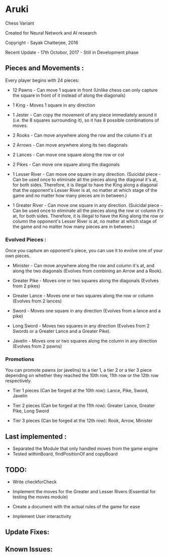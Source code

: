 # Aruki

Chess Variant

Created for Neural Network and AI research

Copyright - Sayak Chatterjee, 2016

Recent Update - 17th Octobor, 2017 - Still in Development phase


## Pieces and Movements :

Every player begins with 24 pieces:

- 12 Pawns - Can move 1 square in front (Unlike chess can only capture the square in front of it instead of along the diagonals)

- 1 King - Moves 1 square in any direction

- 1 Jester - Can copy the movement of any piece immediately around it (i.e. the 8 squares surrounding it), so it has 8 possible combinations of moves.

- 2 Rooks - Can move anywhere along the row and the column it's at

- 2 Arrows - Can move anywhere along its two diagonals

- 2 Lances - Can move one square along the row or col

- 2 Pikes - Can move one square along the diagonals

- 1 Lesser River - Can move one square in any direction. (Suicidal piece - Can be used once to eliminate all the pieces along the diagonal it's at, for both sides. Therefore, it is illegal to have the King along a diagonal that the opponent's Lesser River is at, no matter at which stage of the game and no matter how many pieces are in between.)

- 1 Greater River - Can move one square in any direction. (Suicidal piece - Can be used once to eliminate all the pieces along the row or column it's at, for both sides. Therefore, it is illegal to have the King along the row or column the opponent's Lesser River is at, no matter at which stage of the game and no matter how many pieces are in between.)

### Evolved Pieces :

Once you capture an opponent's piece, you can use it to evolve one of your own pieces.

- Minister - Can move anywhere along the row and column it's at, and along the two diagonals (Evolves from combining an Arrow and a Rook).

- Greater Pike - Moves one or two squares along the diagonals (Evolves from 2 pikes)

- Greater Lance - Moves one or two squares along the row or column (Evolves from 2 lances)

- Sword - Moves one square in any direction (Evolves from a lance and a pike)

- Long Sword - Moves two squares in any direction (Evolves from 2 Swords or a Greater Lance and a Greater Pike).

- Javelin - Moves one or two squares along the column in any direction (Evolves from 2 pawns)

### Promotions

You can promote pawns (or javelins) to a tier 1, a tier 2 or a tier 3 piece depending on whether they reached the 10th row, 11th row or the 12th row respectively.

- Tier 1 pieces (Can be forged at the 10th row): Lance, Pike, Sword, Javelin

- Tier 2 pieces (Can be forged at the 11th row): Greater Lance, Greater Pike, Long Sword

- Tier 3 pieces (Can be forged at the 12th row): Rook, Arrow, Minister


## Last implemented : 
- Separated the Module that only handled moves from the game engine
- Tested withinBoard, findPositionOf and copyBoard


## TODO: 

- Write checkforCheck

- Implement the moves for the Greater and Lesser Rivers (Essential for testing the moves module)
- Create a document with the actual rules of the game for ease
- Implement User interactivity

## Update Fixes:

## Known Issues:

